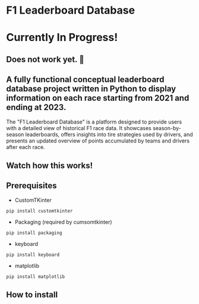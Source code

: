 # F1 Leaderboard Database

# Currently In Progress!
## Does not work yet. 🥺

## A fully functional conceptual leaderboard database project written in Python to display information on each race starting from 2021 and ending at 2023.

The "F1 Leaderboard Database" is a platform designed to provide users with a detailed view of historical F1 race data. It showcases season-by-season leaderboards, offers insights into tire strategies used by drivers, and presents an updated overview of points accumulated by teams and drivers after each race.

## Watch how this works!

## Prerequisites
- CustomTKinter
```
pip install customtkinter
```

- Packaging (required by cumsomtkinter)
```
pip install packaging
```

- keyboard
```
pip install keyboard
```

- matplotlib
```
pip install matplotlib
```

## How to install
